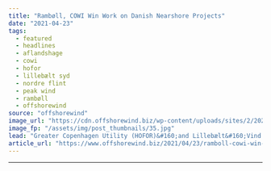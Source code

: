 ```yaml
---
title: "Rambøll, COWI Win Work on Danish Nearshore Projects"
date: "2021-04-23"
tags: 
  - featured
  - headlines
  - aflandshage
  - cowi
  - hofor
  - lillebælt syd
  - nordre flint
  - peak wind
  - rambøll
  - offshorewind
source: "offshorewind"
image_url: "https://cdn.offshorewind.biz/wp-content/uploads/sites/2/2021/04/23110508/Lilebaelt-Syd-20-turbines.jpg"
image_fp: "/assets/img/post_thumbnails/35.jpg"
lead: "Greater Copenhagen Utility (HOFOR)&#160;and Lillebælt&#160;Vind have awarded several contracts for consultancy services for different"
article_url: "https://www.offshorewind.biz/2021/04/23/ramboll-cowi-win-work-on-danish-nearshore-projects/"
---
```


---
